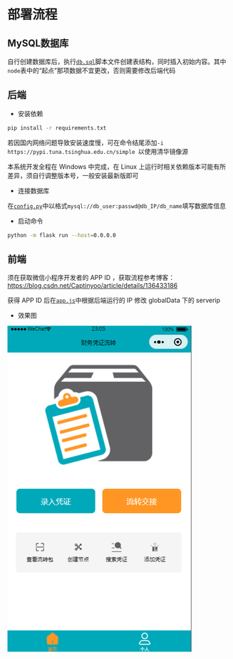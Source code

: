 # 部署流程
## MySQL数据库
自行创建数据库后，执行[`db.sql`](db.sql)脚本文件创建表结构，同时插入初始内容。其中`node`表中的“起点”那项数据不宜更改，否则需要修改后端代码

## 后端
* 安装依赖
```bash
pip install -r requirements.txt
```
若因国内网络问题导致安装速度慢，可在命令结尾添加`-i https://pypi.tuna.tsinghua.edu.cn/simple `以使用清华镜像源

本系统开发全程在 Windows 中完成，在 Linux 上运行时相关依赖版本可能有所差异，须自行调整版本号，一般安装最新版即可

* 连接数据库

在[`config.py`](config.py)中以格式`mysql://db_user:passwd@db_IP/db_name`填写数据库信息

* 启动命令
```bash
python -m flask run --host=0.0.0.0 
```

## 前端
须在获取微信小程序开发者的 APP ID ，获取流程参考博客：https://blog.csdn.net/Captinyoo/article/details/136433186

获得 APP ID 后在[`app.js`](front-end/app.js)中根据后端运行的 IP 修改 globalData 下的 serverip

* 效果图

![效果图](前端效果.png)
